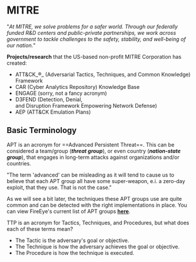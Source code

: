 # MITRE 

"_At MITRE, we solve problems for a safer world. Through our federally funded R&D centers and public-private partnerships, we work across government to tackle challenges to the safety, stability, and well-being of our nation._"

**Projects/research** that the US-based non-profit MITRE Corporation has created:

- ATT&CK_®_ (Adversarial Tactics, Techniques, and Common Knowledge) Framework
- CAR (Cyber Analytics Repository) Knowledge Base
- ENGAGE (sorry, not a fancy acronym)
- D3FEND (Detection, Denial, and Disruption Framework Empowering Network Defense)
- AEP (ATT&CK Emulation Plans)

## Basic Terminology

APT is an acronym for ==Advanced Persistent Threat==. This can be considered a team/group (**_threat group_**), or even country (**_nation-state group_**), that engages in long-term attacks against organizations and/or countries. 

"The term 'advanced' can be misleading as it will tend to cause us to believe that each APT group all have some super-weapon, e.i. a zero-day exploit, that they use. That is not the case."

As we will see a bit later, the techniques these APT groups use are quite common and can be detected with the right implementations in place. You can view FireEye's current list of APT groups [**here**](https://www.fireeye.com/current-threats/apt-groups.html).

TTP is an acronym for Tactics, Techniques, and Procedures, but what does each of these terms mean?

- The Tactic is the adversary's goal or objective.
- The Technique is how the adversary achieves the goal or objective.
- The Procedure is how the technique is executed.